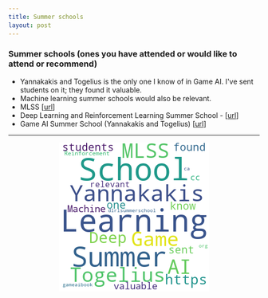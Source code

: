 ```yaml
---
title: Summer schools 
layout: post
---
```


### Summer schools (ones you have attended or would like to attend or recommend)

* Yannakakis and Togelius is the only one I know of in Game AI.  I've sent students on it; they found it valuable.
* Machine learning summer schools would also be relevant.
* MLSS [<a href='http://mlss.cc/'>url</a>]
* Deep Learning and Reinforcement Learning Summer School - [<a href='https://dlrlsummerschool.ca'>url</a>]
* Game AI Summer School (Yannakakis and Togelius) [<a href='https://school.gameaibook.org/'>url</a>]

<hr><center><img src='assets/png/q17-wordcloud.png' /></center>